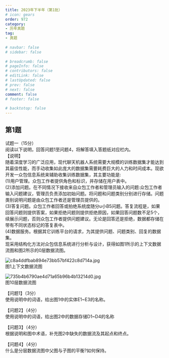 ```yaml
---  
title: 2023年下半年（第1批）  
# icon: gears  
order: 972  
category:  
- 历年真题  
tag:  
- 真题  
  
# navbar: false  
# sidebar: false  
  
# breadcrumb: false  
# pageInfo: false  
# contributors: false  
# editLink: false  
# lastUpdated: false  
# prev: false  
# next: false  
comment: false  
# footer: false  
  
# backtotop: false  
---  
```

## 第1题 ##

试题一（15分）  
阅读以下说明，回答问题1至问题4，将解答填入答题纸对应栏内。  
【说明】  
随着深度学习的广泛应用，现代聊天机器人系统需要大规模的训练数据集才能达到其最佳性能，而手动收集如此庞大的数据集需要耗费巨大的人力和时间成本。现欲开发一众包信息系统来辅助收集训练数据集，其主要功能是:  
(1)用户管理。众包工作者提供角色和标识，并存储在用户表中。  
(2)添加问题。在不同情况下接收来自众包工作者和管理员输入的问题:众包工作者输入问题建议，管理员负责添加初始问题。将问题和问题类别分别进行存储。问题类别说明问题是由众包工作者还是管理员提供的。  
(3)答复问题。众包工作者回答或拍绝系统度随分u小B5问题。答复流程是，如果回答问题则提供答案，如果拒绝问题则提供拒绝原因，如果回答问题数不足5个，续展示问题，否则众包工作者提供问题建议。无论是回答还是拒绝，数据都存储在带有不同状态标记的答复表中。  
(4)数据服务。根据其它训练平台的请求，为其提供问题、问题类别、回复的数据集。  
现采用结构化方法对众包信息系统进行分析与设计，获得如图1所示的上下文数据流图和图2所示的0层数据流图。  
  
![c8a4ddfbab894e73bb57bf422c8d714a.jpg][]  
图1上下文数据流图  
  
![735b4b6790ae4d71a65b96b4b13214d0.jpg][]  
图10层数据流图  
  
  
【问题1】（3分）  
使用说明中的词语，给出图1中的实体E1~E3的名称。  
  
【问题2】（4分）  
使用说明中的词语，给出图2中的数据存储D1~D4的名称  
  
【问题3】（4分）  
根据说明和图中术语，补充图2中缺失的数据流及其起点和终点。  
  
【问题4】（4分）  
什么是分层数据流图中父图与子图的平衡?如何保持。  



[c8a4ddfbab894e73bb57bf422c8d714a.jpg]: https://www.xiaoji.fun/file/exam/software/软件设计师/案例/第1题/c8a4ddfbab894e73bb57bf422c8d714a.jpg
[735b4b6790ae4d71a65b96b4b13214d0.jpg]: https://www.xiaoji.fun/file/exam/software/软件设计师/案例/第1题/735b4b6790ae4d71a65b96b4b13214d0.jpg
